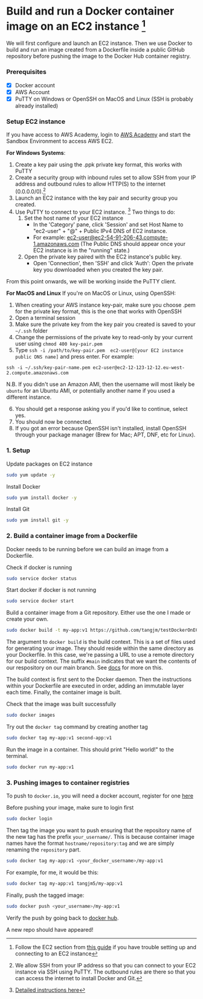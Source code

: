 # Build and run a Docker container image on an EC2 instance [^1]

We will first configure and launch an EC2 instance. Then we use Docker to build and run an image created from a Dockerfile inside a public GitHub repository before pushing the image to the Docker Hub container registry.
### Prerequisites

- [x] Docker account
- [x] AWS Account
- [x] PuTTY on Windows or OpenSSH on MacOS and Linux (SSH is probably already installed)

### Setup EC2 instance

If you have access to AWS Academy, login to [AWS Academy](https://www.awsacademy.com/LMS_Login) and start the Sandbox Environment to access AWS EC2.

**For Windows Systems**:
1. Create a key pair using the .ppk private key format, this works with PuTTY
2. Create a security group with inbound rules set to allow SSH from your IP address and outbound rules to allow HTTP(S) to the internet (0.0.0.0/0).[^2]
3. Launch an EC2 instance with the key pair and security group you created.
4. Use PuTTY to connect to your EC2 instance. [^3]
   Two things to do: 
    1. Set the host name of your EC2 instance
        - In the 'Category' pane, click 'Session' and set Host Name to "ec2-user" + "@" + Public IPv4 DNS of EC2 instance. 
        - For example: ec2-user@ec2-54-91-206-43.compute-1.amazonaws.com
        (The Public DNS should appear once your EC2 instance is in the "running" state.)
    1. Open the private key paired with the EC2 instance's public key. 
       - Open 'Connection', then 'SSH' and click 'Auth':
         Open the private key you downloaded when you created the key pair.

From this point onwards, we will be working inside the PuTTY client.


**For MacOS and Linux**
If you're on MacOS or Linux, using OpenSSH:
 1. When creating your AWS instance key-pair, make sure you choose .pem for the private key format, this is the one     that works with OpenSSH
 2. Open a terminal session
 3. Make sure the private key from the key pair you created is saved to your `~/.ssh` folder
 4. Change the permissions of the private key to read-only by your current user using `chmod 400 key-pair.pem`
 5. Type `ssh -i /path/to/key-pair.pem  ec2-user@[your EC2 instance public DNS name]` and press enter. For example:

  `ssh -i ~/.ssh/key-pair-name.pem ec2-user@ec2-12-123-12-12.eu-west-2.compute.amazonaws.com`

   N.B. If you didn't use an Amazon AMI, then the username will most likely be `ubuntu` for an Ubuntu AMI, or potentially another name if you used a different instance.

 6. You should get a response asking you if you'd like to continue, select yes.
 7. You should now be connected.
 8. If you got an error because OpenSSH isn't installed, install OpenSSH through your package manager (Brew for Mac; APT, DNF, etc for Linux).


### 1. Setup

Update packages on EC2 instance

```bash
sudo yum update -y
```

Install Docker

```bash
sudo yum install docker -y
```

Install Git

```bash
sudo yum install git -y
```

### 2. Build a container image from a Dockerfile

Docker needs to be running before we can build an image from a Dockerfile.

Check if docker is running

```bash
sudo service docker status
```

Start docker if docker is not running

```bash
sudo service docker start
```

Build a container image from a Git repository. Either use the one I made or create your own.

```bash
sudo docker build -t my-app:v1 https://github.com/tangjm/testDockerOnEC2#main
```

The argument to `docker build` is the build context. This is a set of files used for generating your image. They should reside within the same directory as your Dockerfile. In this case, we're passing a URL to use a remote directory for our build context. The suffix `#main` indicates that we want the contents of our respository on our main branch. See [docs](https://docs.docker.com/engine/reference/commandline/build/#git-repositories) for more on this.

The build context is first sent to the Docker daemon. Then the instructions within your Dockerfile are executed in order, adding an immutable layer each time. Finally, the container image is built.

Check that the image was built successfully

```bash
sudo docker images
```

Try out the `docker tag` command by creating another tag

```bash
sudo docker tag my-app:v1 second-app:v1
```

Run the image in a container. This should print "Hello world!" to the terminal.

```bash
sudo docker run my-app:v1
```

### 3. Pushing images to container registries

To push to `docker.io`, you will need a docker account, register for one [here](https://hub.docker.com/)

Before pushing your image, make sure to login first

```bash
sudo docker login
```

Then tag the image you want to push ensuring that the repository name of the new tag has the prefix `your_username/`. This is because container image names have the format `hostname/repository:tag` and we are simply renaming the `repository` part.

```bash
sudo docker tag my-app:v1 <your_docker_username>/my-app:v1
```

For example, for me, it would be this:

```bash
sudo docker tag my-app:v1 tangjm5/my-app:v1
```

Finally, push the tagged image:

```bash
sudo docker push <your_username>/my-app:v1
```

Verify the push by going back to [docker hub](https://hub.docker.com/).

A new repo should have appeared!

[^1]: Follow the EC2 section from [this guide](https://www.jenkins.io/doc/tutorials/tutorial-for-installing-jenkins-on-AWS/) if you have trouble setting up and connecting to an EC2 instance

[^2]: We allow SSH from your IP address so that you can connect to your EC2 instance via SSH using PuTTY. The outbound rules are there so that you can access the internet to install Docker and Git.

[^3]: [Detailed instructions here](https://www.jenkins.io/doc/tutorials/tutorial-for-installing-jenkins-on-AWS/#using-putty-to-connect-to-your-instance)
